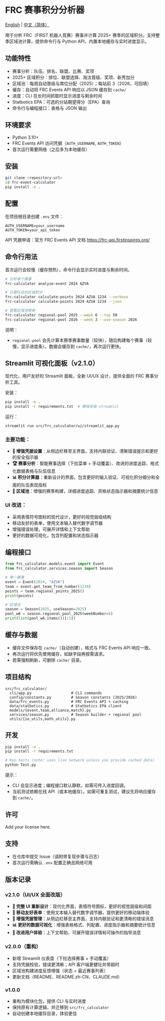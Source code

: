 # FRC 赛事积分分析器

[English](README.md) | [中文（简体）](README.zh-CN.md)

用于分析 FRC（FIRST 机器人竞赛）赛事并计算 2025+ 赛季的区域积分。支持整季区域池计算，提供命令行与 Python API，内置本地缓存与实时进度显示。

## 功能特性

- 赛事分析：队伍、排名、联盟、比赛、奖项
- 2025+ 区域积分：排位、联盟选择、淘汰晋级、奖项、新秀加分
- 区域池：每周自动晋级与席位分配（2025）；每站前 3（2026，可回填）
- 缓存：自动将 FRC Events API 响应以 JSON 缓存到 `cache/`
- 进度：CLI 在长时间抓取时显示进度与剩余时间
- Statbotics EPA：可选的分站期望得分（EPA）查询
- 命令行与编程接口：表格与 JSON 输出

## 环境要求

- Python 3.10+
- FRC Events API 访问凭据（`AUTH_USERNAME`, `AUTH_TOKEN`）
- 首次运行需要网络（之后多为本地缓存）

## 安装

```bash
git clone <repository-url>
cd frc-event-calculator
pip install -e .
```

## 配置

在项目根目录创建 `.env` 文件：

```
AUTH_USERNAME=your_username
AUTH_TOKEN=your_api_token
```

API 凭据申请：官方 FRC Events API 文档 https://frc-api.firstinspires.org/

## 命令行用法

首次运行会较慢（缓存预热），命令行会显示实时进度与剩余时间。

```bash
# 分析单个赛事
frc-calculator analyze-event 2024 AZVA

# 计算队伍的区域积分
frc-calculator calculate-points 2024 AZVA 1234 --verbose
frc-calculator calculate-points 2024 AZVA 1234 --json

# 查看区域池榜单
frc-calculator regional-pool 2025 --week 6 --top 50
frc-calculator regional-pool 2026 --week 3 --use-season 2026
```

说明：
- `regional-pool` 会先计算本赛季赛事数量（较快），随后构建每个赛事（较慢，显示进度条）。数据会缓存到 `cache/`，再次运行更快。

## Streamlit 可视化面板（v2.1.0）

现代化、用户友好的 Streamlit 面板，全新 UI/UX 设计，提供全面的 FRC 赛事分析工具。

安装：

```bash
pip install -e .
pip install -r requirements.txt  # 确保安装 streamlit
```

运行：

```bash
streamlit run src/frc_calculator/ui/streamlit_app.py
```

### 主要功能：
- **🔐 增强凭据设置**：从侧边栏移至主界面，支持内联验证、清晰错误提示和更好的安全指示器
- **🏆 赛事分析**：智能赛事选择（下拉菜单 + 手动覆盖）、改进的进度追踪、格式化数据表格与队伍信息
- **📊 积分计算器**：重新设计的界面，包含更好的输入验证、可视化积分细分和全面的队伍表现指标
- **🏁 区域池**：增强的赛季构建，详细进度追踪、资格状态指示器和摘要统计信息

### UI 改进：
- 采用表情符号图标的现代设计，更好的视觉层级结构
- 移动友好的表单，使用文本输入替代数字调节器
- 增强错误处理，可展开详情和上下文帮助
- 更好的数据可视化，包含列配置和状态指示器

## 编程接口

```python
from frc_calculator.models.event import Event
from frc_calculator.services.season import Season

# 单一赛事
event = Event(2024, "AZVA")
team = event.get_team_from_number(1234)
points = team.regional_points_2025()
print(points)

# 区域池
season = Season(2025, useSeason=2025)
pool_w6 = season.regional_pool_2025(weekNumber=6)
print(list(pool_w6.items())[:5])
```

## 缓存与数据

- 缓存文件保存在 `cache/`（自动创建），格式与 FRC Events API 响应一致。
- 再次运行将优先使用缓存，如缺字段再按需请求。
- 若需强制刷新，可删除 `cache/` 目录。

## 项目结构

```
src/frc_calculator/
  cli/app.py                  # CLI commands
  config/constants.py         # Season constants (2025/2026)
  data/frc_events.py          # FRC Events API + caching
  data/statbotics.py          # Statbotics EPA client
  models/{event,team,alliance,match}.py
  services/season.py          # Season builder + regional pool
  utils/{io_utils,math_utils}.py
```

## 开发

```bash
pip install -e .
pip install -r requirements.txt

# Run tests (note: uses live network unless you provide cached data)
python Test.py
```

提示：
- CLI 会显示进度；编程接口默认静默，如需可传入进度回调。
- 当前测试依赖在线 API（或本地缓存）。如需可重复测试，建议先将响应缓存到 `cache/`。

## 许可

Add your license here.

## 支持

- 在仓库中提交 Issue（请附带复现步骤与日志）
- 首次运行需确认 `.env` 配置正确且网络可用

## 版本记录

### v2.1.0（UI/UX 全面改版）
- **🎨 完整 UI 重新设计**：现代化界面，表情符号图标，更好的视觉层级和间距
- **📱 移动友好表单**：使用文本输入替代数字调节器，提供更好的移动端体验
- **🔐 增强凭据管理**：从侧边栏移至主界面，支持内联验证和更清晰的错误消息
- **📊 更好的数据可视化**：增强表格格式、列配置、进度指示器和摘要统计信息
- **🚀 改进用户体验**：上下文帮助、可展开错误详情和可操作的指导消息

### v2.0.0（重构）
- 新增 Streamlit 仪表盘（下拉选择赛事 + 手动覆盖）
- 支持凭据校验，错误更清晰；API 客户端更健壮并带超时
- 区域池构建进度反馈增强（状态 + 最近赛事列表）
- 更新文档（README、README.zh-CN、CLAUDE.md）

### v1.0.0
- 重构为模块化包，提供 CLI 与实时进度
- 保持原有计算逻辑，并迁移到 `src/frc_calculator`
- 自动创建本地缓存目录，体验更佳
